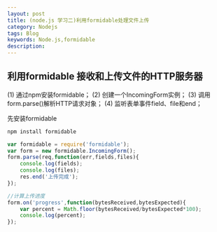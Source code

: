 ```yaml
---
layout: post
title: (node.js 学习二)利用formidable处理文件上传
category: Nodejs
tags: Blog
keywords: Node.js,formidable
description: 
---
```


## 利用formidable 接收和上传文件的HTTP服务器

(1) 通过npm安装formidable；
(2) 创建一个IncomingForm实例；
(3) 调用form.parse()解析HTTP请求对象；
(4) 监听表单事件field、file和end；

先安装formidable
```js
npm install formidable
```

```js
var formidable = require('formidable');
var form = new formidable.IncomingForm();
form.parse(req,function(err,fields,files){
	console.log(fields);
	console.log(files);
	res.end('上传完成');
});

//计算上传进度
form.on('progress',function(bytesReceived,bytesExpected){
	var percent = Math.floor(bytesReceived/bytesExpected*100);
	console.log(percent);
});
```


